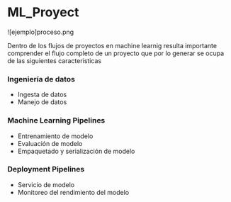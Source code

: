 # ML_Proyect

![ejemplo]proceso.png

Dentro de los flujos de proyectos en machine learnig resulta importante comprender el flujo completo de un proyecto que por lo generar se ocupa de las siguientes caracteristicas
###  Ingeniería de datos

- Ingesta de datos
- Manejo de datos

### Machine Learning Pipelines

- Entrenamiento de modelo
- Evaluación de modelo
- Empaquetado y serialización de modelo

### Deployment Pipelines

- Servicio de modelo
- Monitoreo del rendimiento del modelo
